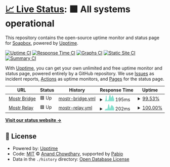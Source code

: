 # [📈 Live Status](https://demo.upptime.js.org): <!--live status--> **🟩 All systems operational**

This repository contains the open-source uptime monitor and status page for [Soapbox](https://soapbox.pub/), powered by [Upptime](https://github.com/upptime/upptime).

[![Uptime CI](https://github.com/soapbox-pub/mostr-uptime/workflows/Uptime%20CI/badge.svg)](https://github.com/soapbox-pub/mostr-uptime/actions?query=workflow%3A%22Uptime+CI%22)
[![Response Time CI](https://github.com/soapbox-pub/mostr-uptime/workflows/Response%20Time%20CI/badge.svg)](https://github.com/soapbox-pub/mostr-uptime/actions?query=workflow%3A%22Response+Time+CI%22)
[![Graphs CI](https://github.com/soapbox-pub/mostr-uptime/workflows/Graphs%20CI/badge.svg)](https://github.com/soapbox-pub/mostr-uptime/actions?query=workflow%3A%22Graphs+CI%22)
[![Static Site CI](https://github.com/soapbox-pub/mostr-uptime/workflows/Static%20Site%20CI/badge.svg)](https://github.com/soapbox-pub/mostr-uptime/actions?query=workflow%3A%22Static+Site+CI%22)
[![Summary CI](https://github.com/soapbox-pub/mostr-uptime/workflows/Summary%20CI/badge.svg)](https://github.com/soapbox-pub/mostr-uptime/actions?query=workflow%3A%22Summary+CI%22)

With [Upptime](https://upptime.js.org), you can get your own unlimited and free uptime monitor and status page, powered entirely by a GitHub repository. We use [Issues](https://github.com/soapbox-pub/mostr-uptime/issues) as incident reports, [Actions](https://github.com/soapbox-pub/mostr-uptime/actions) as uptime monitors, and [Pages](https://demo.upptime.js.org) for the status page.

<!--start: status pages-->
<!-- This summary is generated by Upptime (https://github.com/upptime/upptime) -->
<!-- Do not edit this manually, your changes will be overwritten -->
<!-- prettier-ignore -->
| URL | Status | History | Response Time | Uptime |
| --- | ------ | ------- | ------------- | ------ |
| <img alt="" src="https://icons.duckduckgo.com/ip3/mostr.pub.ico" height="13"> [Mostr Bridge](https://mostr.pub/api/healthcheck) | 🟩 Up | [mostr-bridge.yml](https://github.com/soapbox-pub/mostr-uptime/commits/HEAD/history/mostr-bridge.yml) | <details><summary><img alt="Response time graph" src="./graphs/mostr-bridge/response-time-week.png" height="20"> 195ms</summary><br><a href="https://uptime.mostr.pub/history/mostr-bridge"><img alt="Response time 473" src="https://img.shields.io/endpoint?url=https%3A%2F%2Fraw.githubusercontent.com%2Fsoapbox-pub%2Fmostr-uptime%2FHEAD%2Fapi%2Fmostr-bridge%2Fresponse-time.json"></a><br><a href="https://uptime.mostr.pub/history/mostr-bridge"><img alt="24-hour response time 107" src="https://img.shields.io/endpoint?url=https%3A%2F%2Fraw.githubusercontent.com%2Fsoapbox-pub%2Fmostr-uptime%2FHEAD%2Fapi%2Fmostr-bridge%2Fresponse-time-day.json"></a><br><a href="https://uptime.mostr.pub/history/mostr-bridge"><img alt="7-day response time 195" src="https://img.shields.io/endpoint?url=https%3A%2F%2Fraw.githubusercontent.com%2Fsoapbox-pub%2Fmostr-uptime%2FHEAD%2Fapi%2Fmostr-bridge%2Fresponse-time-week.json"></a><br><a href="https://uptime.mostr.pub/history/mostr-bridge"><img alt="30-day response time 473" src="https://img.shields.io/endpoint?url=https%3A%2F%2Fraw.githubusercontent.com%2Fsoapbox-pub%2Fmostr-uptime%2FHEAD%2Fapi%2Fmostr-bridge%2Fresponse-time-month.json"></a><br><a href="https://uptime.mostr.pub/history/mostr-bridge"><img alt="1-year response time 473" src="https://img.shields.io/endpoint?url=https%3A%2F%2Fraw.githubusercontent.com%2Fsoapbox-pub%2Fmostr-uptime%2FHEAD%2Fapi%2Fmostr-bridge%2Fresponse-time-year.json"></a></details> | <details><summary><a href="https://uptime.mostr.pub/history/mostr-bridge">99.53%</a></summary><a href="https://uptime.mostr.pub/history/mostr-bridge"><img alt="All-time uptime 99.32%" src="https://img.shields.io/endpoint?url=https%3A%2F%2Fraw.githubusercontent.com%2Fsoapbox-pub%2Fmostr-uptime%2FHEAD%2Fapi%2Fmostr-bridge%2Fuptime.json"></a><br><a href="https://uptime.mostr.pub/history/mostr-bridge"><img alt="24-hour uptime 98.53%" src="https://img.shields.io/endpoint?url=https%3A%2F%2Fraw.githubusercontent.com%2Fsoapbox-pub%2Fmostr-uptime%2FHEAD%2Fapi%2Fmostr-bridge%2Fuptime-day.json"></a><br><a href="https://uptime.mostr.pub/history/mostr-bridge"><img alt="7-day uptime 99.53%" src="https://img.shields.io/endpoint?url=https%3A%2F%2Fraw.githubusercontent.com%2Fsoapbox-pub%2Fmostr-uptime%2FHEAD%2Fapi%2Fmostr-bridge%2Fuptime-week.json"></a><br><a href="https://uptime.mostr.pub/history/mostr-bridge"><img alt="30-day uptime 99.32%" src="https://img.shields.io/endpoint?url=https%3A%2F%2Fraw.githubusercontent.com%2Fsoapbox-pub%2Fmostr-uptime%2FHEAD%2Fapi%2Fmostr-bridge%2Fuptime-month.json"></a><br><a href="https://uptime.mostr.pub/history/mostr-bridge"><img alt="1-year uptime 99.32%" src="https://img.shields.io/endpoint?url=https%3A%2F%2Fraw.githubusercontent.com%2Fsoapbox-pub%2Fmostr-uptime%2FHEAD%2Fapi%2Fmostr-bridge%2Fuptime-year.json"></a></details>
| <img alt="" src="https://icons.duckduckgo.com/ip3/relay.mostr.pub.ico" height="13"> [Mostr Relay](https://relay.mostr.pub/) | 🟩 Up | [mostr-relay.yml](https://github.com/soapbox-pub/mostr-uptime/commits/HEAD/history/mostr-relay.yml) | <details><summary><img alt="Response time graph" src="./graphs/mostr-relay/response-time-week.png" height="20"> 202ms</summary><br><a href="https://uptime.mostr.pub/history/mostr-relay"><img alt="Response time 217" src="https://img.shields.io/endpoint?url=https%3A%2F%2Fraw.githubusercontent.com%2Fsoapbox-pub%2Fmostr-uptime%2FHEAD%2Fapi%2Fmostr-relay%2Fresponse-time.json"></a><br><a href="https://uptime.mostr.pub/history/mostr-relay"><img alt="24-hour response time 129" src="https://img.shields.io/endpoint?url=https%3A%2F%2Fraw.githubusercontent.com%2Fsoapbox-pub%2Fmostr-uptime%2FHEAD%2Fapi%2Fmostr-relay%2Fresponse-time-day.json"></a><br><a href="https://uptime.mostr.pub/history/mostr-relay"><img alt="7-day response time 202" src="https://img.shields.io/endpoint?url=https%3A%2F%2Fraw.githubusercontent.com%2Fsoapbox-pub%2Fmostr-uptime%2FHEAD%2Fapi%2Fmostr-relay%2Fresponse-time-week.json"></a><br><a href="https://uptime.mostr.pub/history/mostr-relay"><img alt="30-day response time 217" src="https://img.shields.io/endpoint?url=https%3A%2F%2Fraw.githubusercontent.com%2Fsoapbox-pub%2Fmostr-uptime%2FHEAD%2Fapi%2Fmostr-relay%2Fresponse-time-month.json"></a><br><a href="https://uptime.mostr.pub/history/mostr-relay"><img alt="1-year response time 217" src="https://img.shields.io/endpoint?url=https%3A%2F%2Fraw.githubusercontent.com%2Fsoapbox-pub%2Fmostr-uptime%2FHEAD%2Fapi%2Fmostr-relay%2Fresponse-time-year.json"></a></details> | <details><summary><a href="https://uptime.mostr.pub/history/mostr-relay">100.00%</a></summary><a href="https://uptime.mostr.pub/history/mostr-relay"><img alt="All-time uptime 100.00%" src="https://img.shields.io/endpoint?url=https%3A%2F%2Fraw.githubusercontent.com%2Fsoapbox-pub%2Fmostr-uptime%2FHEAD%2Fapi%2Fmostr-relay%2Fuptime.json"></a><br><a href="https://uptime.mostr.pub/history/mostr-relay"><img alt="24-hour uptime 100.00%" src="https://img.shields.io/endpoint?url=https%3A%2F%2Fraw.githubusercontent.com%2Fsoapbox-pub%2Fmostr-uptime%2FHEAD%2Fapi%2Fmostr-relay%2Fuptime-day.json"></a><br><a href="https://uptime.mostr.pub/history/mostr-relay"><img alt="7-day uptime 100.00%" src="https://img.shields.io/endpoint?url=https%3A%2F%2Fraw.githubusercontent.com%2Fsoapbox-pub%2Fmostr-uptime%2FHEAD%2Fapi%2Fmostr-relay%2Fuptime-week.json"></a><br><a href="https://uptime.mostr.pub/history/mostr-relay"><img alt="30-day uptime 100.00%" src="https://img.shields.io/endpoint?url=https%3A%2F%2Fraw.githubusercontent.com%2Fsoapbox-pub%2Fmostr-uptime%2FHEAD%2Fapi%2Fmostr-relay%2Fuptime-month.json"></a><br><a href="https://uptime.mostr.pub/history/mostr-relay"><img alt="1-year uptime 100.00%" src="https://img.shields.io/endpoint?url=https%3A%2F%2Fraw.githubusercontent.com%2Fsoapbox-pub%2Fmostr-uptime%2FHEAD%2Fapi%2Fmostr-relay%2Fuptime-year.json"></a></details>

<!--end: status pages-->

[**Visit our status website →**](https://demo.upptime.js.org)

## 📄 License

- Powered by: [Upptime](https://github.com/upptime/upptime)
- Code: [MIT](./LICENSE) © [Anand Chowdhary](https://anandchowdhary.com), supported by [Pabio](https://pabio.com)
- Data in the `./history` directory: [Open Database License](https://opendatacommons.org/licenses/odbl/1-0/)
